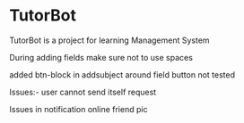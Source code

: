 # TutorBot
TutorBot is a project for learning Management System

During adding fields make sure not to use spaces

added btn-block in addsubject around field button not tested

Issues:- user cannot send itself request

Issues in notification online friend pic